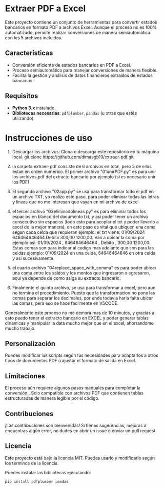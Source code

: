 # **Extraer PDF a Excel**

Este proyecto contiene un conjunto de herramientas para convertir estados bancarios en formato PDF a archivos Excel. Aunque el proceso no es 100% automatizado, permite realizar conversiones de manera semiautomática con los 5 archivos incluidos.

## **Características**
- Conversión eficiente de estados bancarios en PDF a Excel.
- Proceso semiautomático para manejar conversiones de manera flexible.
- Facilita la gestión y análisis de datos financieros extraídos de estados bancarios.

## **Requisitos**
- **Python 3.x** instalado.
- **Bibliotecas necesarias**: `pdfplumber`, `pandas` (u otras que estés utilizando).

# **Instrucciones de uso**

1. Descargar los archivos: Clona o descarga este repositorio en tu máquina local.
  git clone https://github.com/dimasgb10/extraer-pdf.git

2. la carpeta extraer-pdf consiste de 6 archivos en total, pero 5 de ellos estan en orden numerico. El primer archivo "01unirPDF.py" es para unir los archivos pdf del extracto bancario por ejemplo (si es necesario unir los PDF)
 
3. El segundo archivo "02app.py" se usa para transformar todo el pdf en un archivo TXT, yo realizo este paso, para poder eliminar todas las letras y lineas que no me interesan que vayan en mi archivo de excel

4. el tercer archivo "03eliminadolineas.py" es para eliminar todos los espacios en blanco del documento txt, y asi poder tener un archivo consecutivo sin espacios (todo esto para acoplar el txt y poder llevarlo a excel de la mejor manera), en este paso es vital que ubiquen una coma segun cada celda que requieran ejemplo: el txt viene: 01/09/2024    646464646464   Debito   300,00   1200,00. Van a ubicar la coma por ejemplo asi: 01/09/2024  ,  646464646464  , Debito ,  300,00   1200,00. Estas comas son para indicar al codigo mas adelante que son para las celdas ejemplo: 01/09/2024 en una celda, 64646464646 en otra celda, y asi sucesivamente.

5. el cuarto archivo "04replace_space_with_comma" es para poder ubicar una coma entre los saldos y los montos que ingresaron o egresaron, aqui ya depende de como salga su extracto bancario.

6. Finalmente el quinto archivo, se usa para transformar a excel, pero aun no termina el procedimiento. Puesto que la transformacion no pone las comas para separar los decimales, por ende todavia haria falta ubicar las comas, pero eso se hace facilmente en VSCODE.

Generalmente este proceso no me demora mas de 10 minutos, y gracias a esto puedo tener el extracto bancario en EXCEL y poder generar tablas dinamicas y manipular la data mucho mejor que en el excel, ahorrandome mucho trabajo.

## **Personalización**
Puedes modificar los scripts según tus necesidades para adaptarlos a otros tipos de documentos PDF o ajustar el formato de salida en Excel.

## **Limitaciones**
El proceso aún requiere algunos pasos manuales para completar la conversión..
Solo compatible con archivos PDF que contienen tablas estructuradas de manera legible por el código.

## **Contribuciones**
¡Las contribuciones son bienvenidas! Si tienes sugerencias, mejoras o encuentras algún error, no dudes en abrir un issue o enviar un pull request.

## **Licencia**
Este proyecto está bajo la licencia MIT. Puedes usarlo y modificarlo según los términos de la licencia.


Puedes instalar las bibliotecas ejecutando:
```bash
pip install pdfplumber pandas



